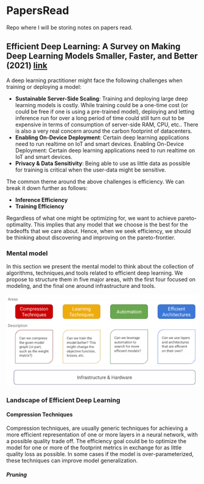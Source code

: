 # PapersRead
Repo where I will be storing notes on papers read.

## Efficient Deep Learning: A Survey on Making Deep Learning Models Smaller, Faster, and Better (2021) [link](https://arxiv.org/abs/2106.08962)

A deep learning practitioner might face the following challenges when training or deploying a model:

- **Sustainable Server-Side Scaling**: Training and deploying large deep learning models is
costly. While training could be a one-time cost (or could be free if one is using a pre-trained
model), deploying and letting inference run for over a long period of time could still turn
out to be expensive in terms of consumption of server-side RAM, CPU, etc.. There is also
a very real concern around the carbon footprint of datacenters.
- **Enabling On-Device Deployment**: Certain deep learning applications need to run realtime
on IoT and smart devices. Enabling On-Device Deployment: Certain deep learning applications need to run realtime on IoT and smart devices.
- **Privacy & Data Sensitivity**: Being able to use as little data as possible for training is critical when the user-data might be sensitive.

The common theme around the above challenges is efficiency. We can break it down further as
follows: 
- **Inference Efficiency**
- **Training Efficiency**

Regardless of what one might be optimizing for, we want to achieve pareto-optimality. This
implies that any model that we choose is the best for the tradeoffs that we care about. Hence, when we seek efficiency, we should be thinking about discovering and improving on the pareto-frontier.

### Mental model
In this section we present the mental model to think about the collection of algorithms, techniques,and tools related to efficient deep learning. We propose to structure them in five major areas, with the first four focused on modeling, and the final one around infrastructure and tools.

![Mental Model](images/Efficient_DL/Mental_Model.png)

### Landscape of Efficient Deep Learning
#### Compression Techniques
Compression techniques, are usually generic techniques for achieving a more efficient representation of one or more layers in a neural network, with a possible quality trade off. The efficiency goal could be to optimize the model for one or more of the footprint metrics in exchange for as little quality loss as possible. In some cases if the model is over-parameterized, these techniques can improve model generalization.

##### Pruning


